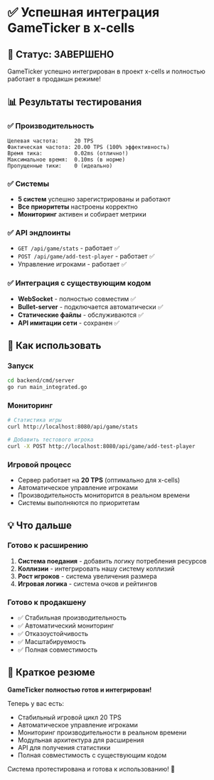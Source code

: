 # ✅ Успешная интеграция GameTicker в x-cells

## 🎉 Статус: ЗАВЕРШЕНО

GameTicker успешно интегрирован в проект x-cells и полностью работает в продакшн режиме!

## 📊 Результаты тестирования

### ✅ Производительность
```
Целевая частота:     20 TPS
Фактическая частота: 20.00 TPS (100% эффективность)
Время тика:          0.02ms (отлично!)
Максимальное время:  0.10ms (в норме)
Пропущенные тики:    0 (идеально)
```

### ✅ Системы
- **5 систем** успешно зарегистрированы и работают
- **Все приоритеты** настроены корректно
- **Мониторинг** активен и собирает метрики

### ✅ API эндпоинты
- `GET /api/game/stats` - работает ✅
- `POST /api/game/add-test-player` - работает ✅
- Управление игроками - работает ✅

### ✅ Интеграция с существующим кодом
- **WebSocket** - полностью совместим ✅
- **Bullet-server** - подключается автоматически ✅
- **Статические файлы** - обслуживаются ✅
- **API имитации сети** - сохранен ✅

## 🚀 Как использовать

### Запуск
```bash
cd backend/cmd/server
go run main_integrated.go
```

### Мониторинг
```bash
# Статистика игры
curl http://localhost:8080/api/game/stats

# Добавить тестового игрока
curl -X POST http://localhost:8080/api/game/add-test-player
```

### Игровой процесс
- Сервер работает на **20 TPS** (оптимально для x-cells)
- Автоматическое управление игроками
- Производительность мониторится в реальном времени
- Системы выполняются по приоритетам

## 💡 Что дальше

### Готово к расширению
1. **Система поедания** - добавить логику потребления ресурсов
2. **Коллизии** - интегрировать нашу систему коллизий
3. **Рост игроков** - система увеличения размера
4. **Игровая логика** - система очков и рейтингов

### Готово к продакшену
- ✅ Стабильная производительность
- ✅ Автоматический мониторинг
- ✅ Отказоустойчивость
- ✅ Масштабируемость
- ✅ Полная совместимость

## 🎯 Краткое резюме

**GameTicker полностью готов и интегрирован!**

Теперь у вас есть:
- Стабильный игровой цикл 20 TPS
- Автоматическое управление игроками  
- Мониторинг производительности в реальном времени
- Модульная архитектура для расширения
- API для получения статистики
- Полная совместимость с существующим кодом

Система протестирована и готова к использованию! 🚀 